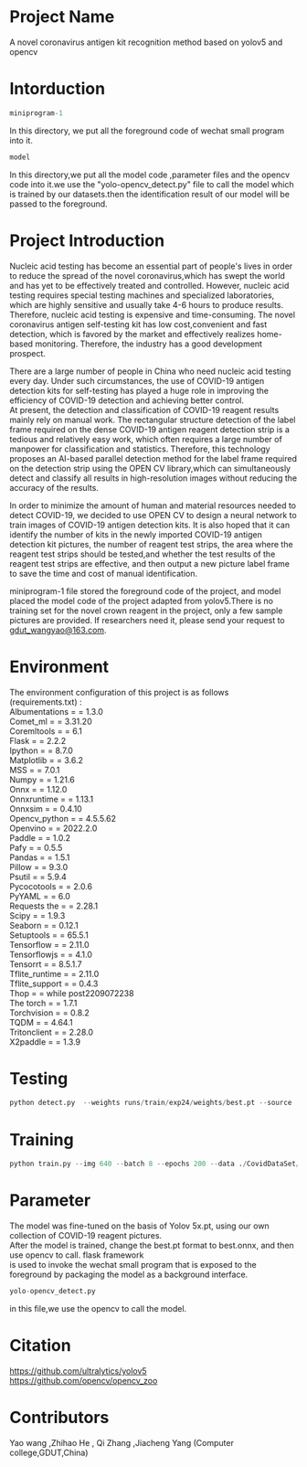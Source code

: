 # Project Name
A novel coronavirus antigen kit recognition method based on yolov5 and opencv

# Intorduction
```python
miniprogram-1
```
In this directory, we put all the foreground code of wechat small program into it.
```python
model
```
In this directory,we put all the model code ,parameter files and the opencv code into it.we use the "yolo-opencv_detect.py" file to call the model which is trained  by our datasets.then the identification result of our model will be passed to the foreground.
# Project Introduction

Nucleic acid testing has become an essential part of people's lives in order to reduce the spread of the novel coronavirus,which has swept the world and has yet to be effectively treated and controlled. However, nucleic acid testing requires special testing machines and specialized laboratories, which are highly sensitive and usually take 4-6 hours to produce results. Therefore, nucleic acid testing is expensive and time-consuming. The novel coronavirus antigen self-testing kit has low cost,convenient and fast detection, which is favored by the market and effectively realizes home-based monitoring. Therefore, the industry has a good development prospect.  

There are a large number of people in China who need nucleic acid testing every day. Under such circumstances, the use of COVID-19 antigen detection kits for self-testing has played a huge role in improving the efficiency of COVID-19 detection and achieving better control.  
At present, the detection and classification of COVID-19 reagent results mainly rely on manual work. The rectangular structure detection of the label frame required on 
the dense COVID-19 antigen reagent detection strip is a tedious and relatively easy work, which often requires a large number of manpower for classification and   statistics. Therefore, this technology proposes an AI-based parallel detection method for the label frame required on the detection strip using the OPEN CV     library,which can simultaneously detect and classify all results in high-resolution images without reducing the accuracy of the results.  

In order to minimize the amount of human and material resources needed to detect COVID-19, we decided to use OPEN CV to design a neural network to train images
of COVID-19 antigen detection kits. It is also hoped that it can identify the number of kits in the newly imported COVID-19 antigen detection kit pictures, 
the number of reagent test strips, the area where the reagent test strips should be tested,and whether the test results of the reagent test strips are effective,
and then output a new picture label frame to save the time and cost of manual identification.

miniprogram-1 file stored the foreground code of the project, and model placed the model code of the project adapted from yolov5.There is no training set for the novel crown reagent in the project, only a few sample pictures are provided. If researchers need it, please send your request to gdut_wangyao@163.com.
# Environment    
The environment configuration of this project is as follows (requirements.txt) :  
Albumentations = = 1.3.0  
Comet_ml = = 3.31.20  
Coremltools = = 6.1  
Flask = = 2.2.2  
Ipython = = 8.7.0  
Matplotlib = = 3.6.2  
MSS = = 7.0.1  
Numpy = = 1.21.6  
Onnx = = 1.12.0  
Onnxruntime = = 1.13.1  
Onnxsim = = 0.4.10  
Opencv_python = = 4.5.5.62  
Openvino = = 2022.2.0  
Paddle = = 1.0.2  
Pafy = = 0.5.5  
Pandas = = 1.5.1  
Pillow = = 9.3.0  
Psutil = = 5.9.4  
Pycocotools = = 2.0.6  
PyYAML = = 6.0  
Requests the = = 2.28.1  
Scipy = = 1.9.3  
Seaborn = = 0.12.1  
Setuptools = = 65.5.1  
Tensorflow = = 2.11.0  
Tensorflowjs = = 4.1.0  
Tensorrt = = 8.5.1.7  
Tflite_runtime = = 2.11.0  
Tflite_support = = 0.4.3  
Thop = = while post2209072238  
The torch = = 1.7.1  
Torchvision = = 0.8.2  
TQDM = = 4.64.1  
Tritonclient = = 2.28.0  
X2paddle = = 1.3.9  
 
# Testing
```python
python detect.py  --weights runs/train/exp24/weights/best.pt --source ./CovidDataSet/test/image
```

# Training
```python
python train.py --img 640 --batch 8 --epochs 200 --data ./CovidDataSet/data.yaml --cfg models/yolov5x.yaml --weights weights/yolov5x.pt --cache ram
```
# Parameter
The model was fine-tuned on the basis of Yolov 5x.pt, using our own collection of COVID-19 reagent pictures.  
After the model is trained, change the best.pt format to best.onnx, and then use opencv to call. flask framework   
is used to invoke the wechat small program that is exposed to the foreground by packaging the model as a background interface.  
```python
yolo-opencv_detect.py
```
in this file,we use the opencv to call the model.

# Citation
https://github.com/ultralytics/yolov5  
https://github.com/opencv/opencv_zoo  

# Contributors
 Yao wang ,Zhihao He , Qi Zhang ,Jiacheng Yang
(Computer college,GDUT,China)

